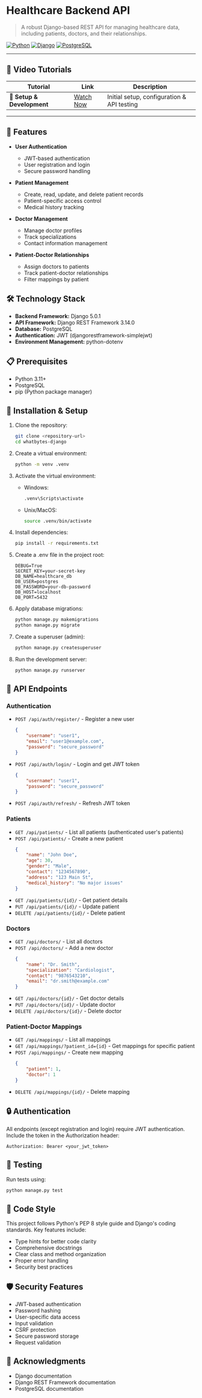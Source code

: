 # Healthcare Backend API

> A robust Django-based REST API for managing healthcare data, including patients, doctors, and their relationships.

[![Python](https://img.shields.io/badge/Python-3.9+-blue.svg)](https://python.org)
[![Django](https://img.shields.io/badge/Django-5.2.4-green.svg)](https://djangorestframework.org)
[![PostgreSQL](https://img.shields.io/badge/PostgreSQL-Database-blue.svg)](https://postgresql.org)

---
## 🎥 Video Tutorials

| Tutorial | Link | Description |
|----------|------|-------------|
| 🚀 **Setup & Development** | [Watch Now](https://drive.google.com/file/d/17QCv4pfbuGwF-YY-i1CHJYKyUKcSJ8ya/view?usp=sharing) | Initial setup, configuration & API testing |


---
## 🚀 Features

- **User Authentication**
  - JWT-based authentication
  - User registration and login
  - Secure password handling

- **Patient Management**
  - Create, read, update, and delete patient records
  - Patient-specific access control
  - Medical history tracking

- **Doctor Management**
  - Manage doctor profiles
  - Track specializations
  - Contact information management

- **Patient-Doctor Relationships**
  - Assign doctors to patients
  - Track patient-doctor relationships
  - Filter mappings by patient

## 🛠️ Technology Stack

- **Backend Framework:** Django 5.0.1
- **API Framework:** Django REST Framework 3.14.0
- **Database:** PostgreSQL
- **Authentication:** JWT (djangorestframework-simplejwt)
- **Environment Management:** python-dotenv

## 📋 Prerequisites

- Python 3.11+
- PostgreSQL
- pip (Python package manager)

## 🔧 Installation & Setup

1. Clone the repository:
   ```bash
   git clone <repository-url>
   cd whatbytes-django
   ```

2. Create a virtual environment:
   ```bash
   python -m venv .venv
   ```

3. Activate the virtual environment:
   - Windows:
     ```bash
     .venv\Scripts\activate
     ```
   - Unix/MacOS:
     ```bash
     source .venv/bin/activate
     ```

4. Install dependencies:
   ```bash
   pip install -r requirements.txt
   ```

5. Create a .env file in the project root:
   ```env
   DEBUG=True
   SECRET_KEY=your-secret-key
   DB_NAME=healthcare_db
   DB_USER=postgres
   DB_PASSWORD=your-db-password
   DB_HOST=localhost
   DB_PORT=5432
   ```

6. Apply database migrations:
   ```bash
   python manage.py makemigrations
   python manage.py migrate
   ```

7. Create a superuser (admin):
   ```bash
   python manage.py createsuperuser
   ```

8. Run the development server:
   ```bash
   python manage.py runserver
   ```

## 🔑 API Endpoints

### Authentication
- `POST /api/auth/register/` - Register a new user
  ```json
  {
      "username": "user1",
      "email": "user1@example.com",
      "password": "secure_password"
  }
  ```
- `POST /api/auth/login/` - Login and get JWT token
  ```json
  {
      "username": "user1",
      "password": "secure_password"
  }
  ```
- `POST /api/auth/refresh/` - Refresh JWT token

### Patients
- `GET /api/patients/` - List all patients (authenticated user's patients)
- `POST /api/patients/` - Create a new patient
  ```json
  {
      "name": "John Doe",
      "age": 30,
      "gender": "Male",
      "contact": "1234567890",
      "address": "123 Main St",
      "medical_history": "No major issues"
  }
  ```
- `GET /api/patients/{id}/` - Get patient details
- `PUT /api/patients/{id}/` - Update patient
- `DELETE /api/patients/{id}/` - Delete patient

### Doctors
- `GET /api/doctors/` - List all doctors
- `POST /api/doctors/` - Add a new doctor
  ```json
  {
      "name": "Dr. Smith",
      "specialization": "Cardiologist",
      "contact": "9876543210",
      "email": "dr.smith@example.com"
  }
  ```
- `GET /api/doctors/{id}/` - Get doctor details
- `PUT /api/doctors/{id}/` - Update doctor
- `DELETE /api/doctors/{id}/` - Delete doctor

### Patient-Doctor Mappings
- `GET /api/mappings/` - List all mappings
- `GET /api/mappings/?patient_id={id}` - Get mappings for specific patient
- `POST /api/mappings/` - Create new mapping
  ```json
  {
      "patient": 1,
      "doctor": 1
  }
  ```
- `DELETE /api/mappings/{id}/` - Delete mapping

## 🔒 Authentication

All endpoints (except registration and login) require JWT authentication. Include the token in the Authorization header:

```http
Authorization: Bearer <your_jwt_token>
```

## 🧪 Testing

Run tests using:
```bash
python manage.py test
```

## 📝 Code Style

This project follows Python's PEP 8 style guide and Django's coding standards. Key features include:
- Type hints for better code clarity
- Comprehensive docstrings
- Clear class and method organization
- Proper error handling
- Security best practices

## 🛡️ Security Features

- JWT-based authentication
- Password hashing
- User-specific data access
- Input validation
- CSRF protection
- Secure password storage
- Request validation


## 🙏 Acknowledgments

- Django documentation
- Django REST Framework documentation
- PostgreSQL documentation
